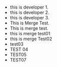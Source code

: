* this is developer 1.
* this is developer 2.
* this is developer 3.
* This is Merge Test.
* This is merge test.
* this is merge test01
* this is merge Test02
* test03
* TEST 04
* TEST05
* TEST07